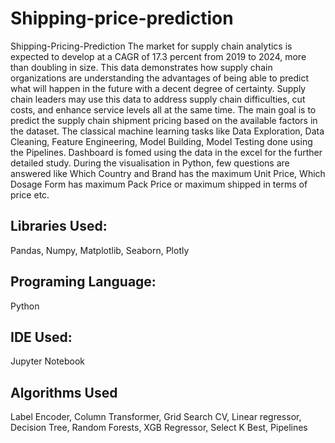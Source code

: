 # 	Shipping-price-prediction
Shipping-Pricing-Prediction The market for supply chain analytics is expected to develop at a CAGR of 17.3 percent from 2019 to 2024, more than doubling in size. This data demonstrates how supply chain organizations are understanding the advantages of being able to predict what will happen in the future with a decent degree of certainty. Supply chain leaders may use this data to address supply chain difficulties, cut costs, and enhance service levels all at the same time. The main goal is to predict the supply chain shipment pricing based on the available factors in the dataset. The classical machine learning tasks like Data Exploration, Data Cleaning, Feature Engineering, Model Building, Model Testing done using the Pipelines. Dashboard is fomed using the data in the excel for the further detailed study.
During the visualisation in Python, few questions are answered like Which Country and Brand has the maximum Unit Price, Which Dosage Form has maximum Pack Price or maximum shipped in terms of price etc.
## Libraries Used:
Pandas, Numpy, Matplotlib, Seaborn, Plotly
## 	Programing Language:
Python
## 	IDE Used:
Jupyter Notebook
## 	Algorithms Used
Label Encoder, Column Transformer, Grid Search CV, Linear regressor, Decision Tree, Random Forests, XGB Regressor, Select K Best, Pipelines


